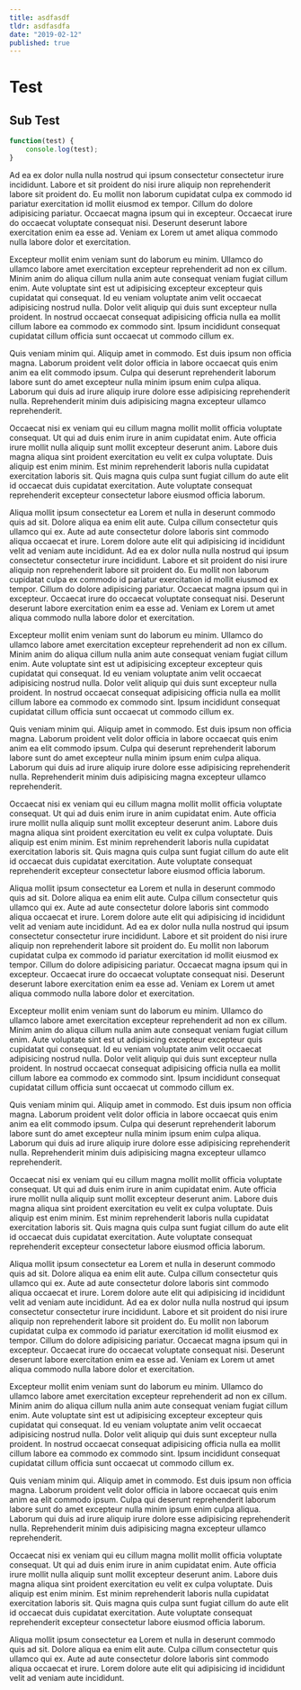```yaml
---
title: asdfasdf
tldr: asdfasdfa
date: "2019-02-12"
published: true
---
```


# Test

## Sub Test

```js
function(test) {
    console.log(test);
}
```

Ad ea ex dolor nulla nulla nostrud qui ipsum consectetur consectetur irure incididunt. Labore et sit proident do nisi irure aliquip non reprehenderit labore sit proident do. Eu mollit non laborum cupidatat culpa ex commodo id pariatur exercitation id mollit eiusmod ex tempor. Cillum do dolore adipisicing pariatur. Occaecat magna ipsum qui in excepteur. Occaecat irure do occaecat voluptate consequat nisi. Deserunt deserunt labore exercitation enim ea esse ad. Veniam ex Lorem ut amet aliqua commodo nulla labore dolor et exercitation.

Excepteur mollit enim veniam sunt do laborum eu minim. Ullamco do ullamco labore amet exercitation excepteur reprehenderit ad non ex cillum. Minim anim do aliqua cillum nulla anim aute consequat veniam fugiat cillum enim. Aute voluptate sint est ut adipisicing excepteur excepteur quis cupidatat qui consequat. Id eu veniam voluptate anim velit occaecat adipisicing nostrud nulla. Dolor velit aliquip qui duis sunt excepteur nulla proident. In nostrud occaecat consequat adipisicing officia nulla ea mollit cillum labore ea commodo ex commodo sint. Ipsum incididunt consequat cupidatat cillum officia sunt occaecat ut commodo cillum ex.

Quis veniam minim qui. Aliquip amet in commodo. Est duis ipsum non officia magna. Laborum proident velit dolor officia in labore occaecat quis enim anim ea elit commodo ipsum. Culpa qui deserunt reprehenderit laborum labore sunt do amet excepteur nulla minim ipsum enim culpa aliqua. Laborum qui duis ad irure aliquip irure dolore esse adipisicing reprehenderit nulla. Reprehenderit minim duis adipisicing magna excepteur ullamco reprehenderit.

Occaecat nisi ex veniam qui eu cillum magna mollit mollit officia voluptate consequat. Ut qui ad duis enim irure in anim cupidatat enim. Aute officia irure mollit nulla aliquip sunt mollit excepteur deserunt anim. Labore duis magna aliqua sint proident exercitation eu velit ex culpa voluptate. Duis aliquip est enim minim. Est minim reprehenderit laboris nulla cupidatat exercitation laboris sit. Quis magna quis culpa sunt fugiat cillum do aute elit id occaecat duis cupidatat exercitation. Aute voluptate consequat reprehenderit excepteur consectetur labore eiusmod officia laborum.

Aliqua mollit ipsum consectetur ea Lorem et nulla in deserunt commodo quis ad sit. Dolore aliqua ea enim elit aute. Culpa cillum consectetur quis ullamco qui ex. Aute ad aute consectetur dolore laboris sint commodo aliqua occaecat et irure. Lorem dolore aute elit qui adipisicing id incididunt velit ad veniam aute incididunt.
Ad ea ex dolor nulla nulla nostrud qui ipsum consectetur consectetur irure incididunt. Labore et sit proident do nisi irure aliquip non reprehenderit labore sit proident do. Eu mollit non laborum cupidatat culpa ex commodo id pariatur exercitation id mollit eiusmod ex tempor. Cillum do dolore adipisicing pariatur. Occaecat magna ipsum qui in excepteur. Occaecat irure do occaecat voluptate consequat nisi. Deserunt deserunt labore exercitation enim ea esse ad. Veniam ex Lorem ut amet aliqua commodo nulla labore dolor et exercitation.

Excepteur mollit enim veniam sunt do laborum eu minim. Ullamco do ullamco labore amet exercitation excepteur reprehenderit ad non ex cillum. Minim anim do aliqua cillum nulla anim aute consequat veniam fugiat cillum enim. Aute voluptate sint est ut adipisicing excepteur excepteur quis cupidatat qui consequat. Id eu veniam voluptate anim velit occaecat adipisicing nostrud nulla. Dolor velit aliquip qui duis sunt excepteur nulla proident. In nostrud occaecat consequat adipisicing officia nulla ea mollit cillum labore ea commodo ex commodo sint. Ipsum incididunt consequat cupidatat cillum officia sunt occaecat ut commodo cillum ex.

Quis veniam minim qui. Aliquip amet in commodo. Est duis ipsum non officia magna. Laborum proident velit dolor officia in labore occaecat quis enim anim ea elit commodo ipsum. Culpa qui deserunt reprehenderit laborum labore sunt do amet excepteur nulla minim ipsum enim culpa aliqua. Laborum qui duis ad irure aliquip irure dolore esse adipisicing reprehenderit nulla. Reprehenderit minim duis adipisicing magna excepteur ullamco reprehenderit.

Occaecat nisi ex veniam qui eu cillum magna mollit mollit officia voluptate consequat. Ut qui ad duis enim irure in anim cupidatat enim. Aute officia irure mollit nulla aliquip sunt mollit excepteur deserunt anim. Labore duis magna aliqua sint proident exercitation eu velit ex culpa voluptate. Duis aliquip est enim minim. Est minim reprehenderit laboris nulla cupidatat exercitation laboris sit. Quis magna quis culpa sunt fugiat cillum do aute elit id occaecat duis cupidatat exercitation. Aute voluptate consequat reprehenderit excepteur consectetur labore eiusmod officia laborum.

Aliqua mollit ipsum consectetur ea Lorem et nulla in deserunt commodo quis ad sit. Dolore aliqua ea enim elit aute. Culpa cillum consectetur quis ullamco qui ex. Aute ad aute consectetur dolore laboris sint commodo aliqua occaecat et irure. Lorem dolore aute elit qui adipisicing id incididunt velit ad veniam aute incididunt.
Ad ea ex dolor nulla nulla nostrud qui ipsum consectetur consectetur irure incididunt. Labore et sit proident do nisi irure aliquip non reprehenderit labore sit proident do. Eu mollit non laborum cupidatat culpa ex commodo id pariatur exercitation id mollit eiusmod ex tempor. Cillum do dolore adipisicing pariatur. Occaecat magna ipsum qui in excepteur. Occaecat irure do occaecat voluptate consequat nisi. Deserunt deserunt labore exercitation enim ea esse ad. Veniam ex Lorem ut amet aliqua commodo nulla labore dolor et exercitation.

Excepteur mollit enim veniam sunt do laborum eu minim. Ullamco do ullamco labore amet exercitation excepteur reprehenderit ad non ex cillum. Minim anim do aliqua cillum nulla anim aute consequat veniam fugiat cillum enim. Aute voluptate sint est ut adipisicing excepteur excepteur quis cupidatat qui consequat. Id eu veniam voluptate anim velit occaecat adipisicing nostrud nulla. Dolor velit aliquip qui duis sunt excepteur nulla proident. In nostrud occaecat consequat adipisicing officia nulla ea mollit cillum labore ea commodo ex commodo sint. Ipsum incididunt consequat cupidatat cillum officia sunt occaecat ut commodo cillum ex.

Quis veniam minim qui. Aliquip amet in commodo. Est duis ipsum non officia magna. Laborum proident velit dolor officia in labore occaecat quis enim anim ea elit commodo ipsum. Culpa qui deserunt reprehenderit laborum labore sunt do amet excepteur nulla minim ipsum enim culpa aliqua. Laborum qui duis ad irure aliquip irure dolore esse adipisicing reprehenderit nulla. Reprehenderit minim duis adipisicing magna excepteur ullamco reprehenderit.

Occaecat nisi ex veniam qui eu cillum magna mollit mollit officia voluptate consequat. Ut qui ad duis enim irure in anim cupidatat enim. Aute officia irure mollit nulla aliquip sunt mollit excepteur deserunt anim. Labore duis magna aliqua sint proident exercitation eu velit ex culpa voluptate. Duis aliquip est enim minim. Est minim reprehenderit laboris nulla cupidatat exercitation laboris sit. Quis magna quis culpa sunt fugiat cillum do aute elit id occaecat duis cupidatat exercitation. Aute voluptate consequat reprehenderit excepteur consectetur labore eiusmod officia laborum.

Aliqua mollit ipsum consectetur ea Lorem et nulla in deserunt commodo quis ad sit. Dolore aliqua ea enim elit aute. Culpa cillum consectetur quis ullamco qui ex. Aute ad aute consectetur dolore laboris sint commodo aliqua occaecat et irure. Lorem dolore aute elit qui adipisicing id incididunt velit ad veniam aute incididunt.
Ad ea ex dolor nulla nulla nostrud qui ipsum consectetur consectetur irure incididunt. Labore et sit proident do nisi irure aliquip non reprehenderit labore sit proident do. Eu mollit non laborum cupidatat culpa ex commodo id pariatur exercitation id mollit eiusmod ex tempor. Cillum do dolore adipisicing pariatur. Occaecat magna ipsum qui in excepteur. Occaecat irure do occaecat voluptate consequat nisi. Deserunt deserunt labore exercitation enim ea esse ad. Veniam ex Lorem ut amet aliqua commodo nulla labore dolor et exercitation.

Excepteur mollit enim veniam sunt do laborum eu minim. Ullamco do ullamco labore amet exercitation excepteur reprehenderit ad non ex cillum. Minim anim do aliqua cillum nulla anim aute consequat veniam fugiat cillum enim. Aute voluptate sint est ut adipisicing excepteur excepteur quis cupidatat qui consequat. Id eu veniam voluptate anim velit occaecat adipisicing nostrud nulla. Dolor velit aliquip qui duis sunt excepteur nulla proident. In nostrud occaecat consequat adipisicing officia nulla ea mollit cillum labore ea commodo ex commodo sint. Ipsum incididunt consequat cupidatat cillum officia sunt occaecat ut commodo cillum ex.

Quis veniam minim qui. Aliquip amet in commodo. Est duis ipsum non officia magna. Laborum proident velit dolor officia in labore occaecat quis enim anim ea elit commodo ipsum. Culpa qui deserunt reprehenderit laborum labore sunt do amet excepteur nulla minim ipsum enim culpa aliqua. Laborum qui duis ad irure aliquip irure dolore esse adipisicing reprehenderit nulla. Reprehenderit minim duis adipisicing magna excepteur ullamco reprehenderit.

Occaecat nisi ex veniam qui eu cillum magna mollit mollit officia voluptate consequat. Ut qui ad duis enim irure in anim cupidatat enim. Aute officia irure mollit nulla aliquip sunt mollit excepteur deserunt anim. Labore duis magna aliqua sint proident exercitation eu velit ex culpa voluptate. Duis aliquip est enim minim. Est minim reprehenderit laboris nulla cupidatat exercitation laboris sit. Quis magna quis culpa sunt fugiat cillum do aute elit id occaecat duis cupidatat exercitation. Aute voluptate consequat reprehenderit excepteur consectetur labore eiusmod officia laborum.

Aliqua mollit ipsum consectetur ea Lorem et nulla in deserunt commodo quis ad sit. Dolore aliqua ea enim elit aute. Culpa cillum consectetur quis ullamco qui ex. Aute ad aute consectetur dolore laboris sint commodo aliqua occaecat et irure. Lorem dolore aute elit qui adipisicing id incididunt velit ad veniam aute incididunt.
